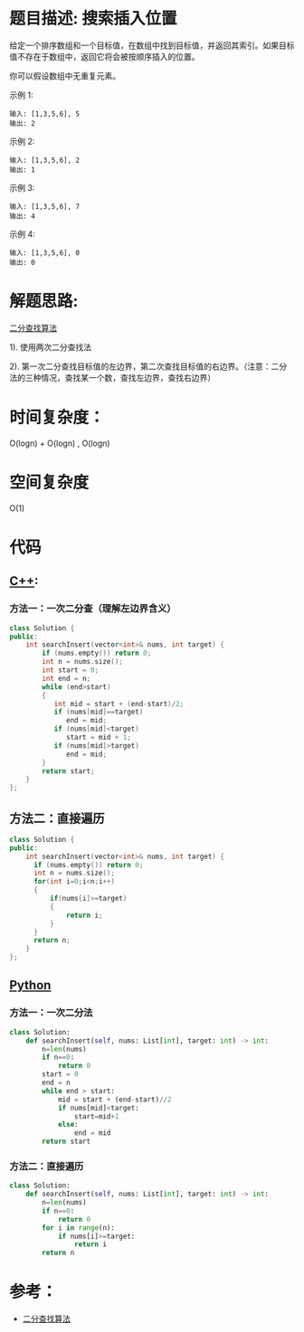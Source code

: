 # 题目描述: 搜索插入位置

给定一个排序数组和一个目标值，在数组中找到目标值，并返回其索引。如果目标值不存在于数组中，返回它将会被按顺序插入的位置。

你可以假设数组中无重复元素。

示例 1:
```
输入: [1,3,5,6], 5
输出: 2
```

示例 2:
```
输入: [1,3,5,6], 2
输出: 1
```

示例 3:
```
输入: [1,3,5,6], 7
输出: 4
```

示例 4:
```
输入: [1,3,5,6], 0
输出: 0
```
  
# 解题思路:
  [二分查找算法](./BinarySearch.md)
  
  1). 使用两次二分查找法
  
  2). 第一次二分查找目标值的左边界，第二次查找目标值的右边界。（注意：二分法的三种情况，查找某一个数，查找左边界，查找右边界）

# 时间复杂度：
  O(logn) + O(logn) , O(logn)
  
# 空间复杂度
  O(1)
# 代码

## [C++](./Search-Insert-Position.cpp):
### 方法一：一次二分查（理解左边界含义）
```c++
class Solution {
public:
    int searchInsert(vector<int>& nums, int target) {
        if (nums.empty()) return 0;
        int n = nums.size();
        int start = 0;
        int end = n;
        while (end>start)
        {
           int mid = start + (end-start)/2;
           if (nums[mid]==target)
              end = mid;
           if (nums[mid]<target)
              start = mid + 1;
           if (nums[mid]>target)
              end = mid;
        }
        return start;
    }
};
```

## 方法二：直接遍历
```c++
class Solution {
public:
    int searchInsert(vector<int>& nums, int target) {
      if (nums.empty()) return 0; 
      int n = nums.size();
      for(int i=0;i<n;i++)
      {
          if(nums[i]>=target)
          {
              return i;
          }
      }
      return n;
    }
};
```



## [Python](LeetCode_Note/python/Search-Insert-Position/Search-Insert-Position.py)
### 方法一：一次二分法
```python
class Solution:
    def searchInsert(self, nums: List[int], target: int) -> int:
        n=len(nums)
        if n==0:
            return 0
        start = 0
        end = n
        while end > start:
            mid = start + (end-start)//2
            if nums[mid]<target:
                start=mid+1
            else:
                end = mid
        return start
```

### 方法二：直接遍历
```python
class Solution:
    def searchInsert(self, nums: List[int], target: int) -> int:
        n=len(nums)
        if n==0:
            return 0
        for i in range(n):
            if nums[i]>=target:
                return i
        return n
```

# 参考：
 - [二分查找算法](LeetCode_Note/cpp/Find-First-And-Last-Position-Of-Element-In-Sorted-Array/BinarySearch.md)

